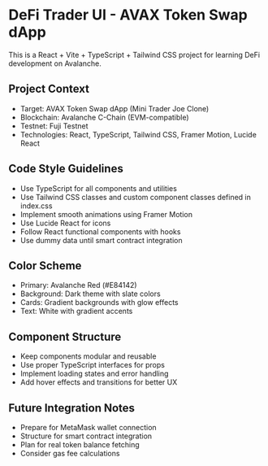 <!-- Use this file to provide workspace-specific custom instructions to Copilot. For more details, visit https://code.visualstudio.com/docs/copilot/copilot-customization#_use-a-githubcopilotinstructionsmd-file -->

# DeFi Trader UI - AVAX Token Swap dApp

This is a React + Vite + TypeScript + Tailwind CSS project for learning DeFi development on Avalanche.

## Project Context
- Target: AVAX Token Swap dApp (Mini Trader Joe Clone)
- Blockchain: Avalanche C-Chain (EVM-compatible)
- Testnet: Fuji Testnet
- Technologies: React, TypeScript, Tailwind CSS, Framer Motion, Lucide React

## Code Style Guidelines
- Use TypeScript for all components and utilities
- Use Tailwind CSS classes and custom component classes defined in index.css
- Implement smooth animations using Framer Motion
- Use Lucide React for icons
- Follow React functional components with hooks
- Use dummy data until smart contract integration

## Color Scheme
- Primary: Avalanche Red (#E84142)
- Background: Dark theme with slate colors
- Cards: Gradient backgrounds with glow effects
- Text: White with gradient accents

## Component Structure
- Keep components modular and reusable
- Use proper TypeScript interfaces for props
- Implement loading states and error handling
- Add hover effects and transitions for better UX

## Future Integration Notes
- Prepare for MetaMask wallet connection
- Structure for smart contract integration
- Plan for real token balance fetching
- Consider gas fee calculations
